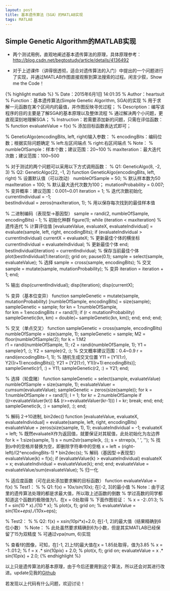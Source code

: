 ```yaml
---
layout: post
title: 基本遗传算法（SGA）的MATLAB实现
tags: MATLAB
---
```


## Simple Genetic Algorithm的MATLAB实现

- 两个测试用例，直观地阐述基本遗传算法的原理，具体原理参考：http://blog.csdn.net/begtostudy/article/details/4136492

- 对于上述课件（讲得很透彻，适合对遗传算法的入门）中提出的一个问题进行了实现，并通过MATLAB作图直接观察到算法搜索的过程。闲言少叙，Show me the Code！

{% highlight matlab %}
% Date：2015年6月1日 14:01:35
% Author：heartsuit
% Function：基本遗传算法(Simple Genetic Algorithm, SGA)的实现
%          用于求解一元函数在某个区间内的最值，并作图反映寻优过程；
% Description：编写该程序的目的主要是了解SGA的基本原理以及整体流程
%              通过解决两个小问题，更直观深刻地理解SGA；
% Instruction：若需要添加新的问题，只需在评估函数：
%              function evaluateValue = f(x)
%              添加目标函数表达式即可；

% GeneticAlgo(encodingBits, left, right)输入参数：
%      encodingBits：编码位数；根据实际问题确定
%      left:左区间端点
%      right:右区间端点
% Note：
%      numbleOfSample：样本个数；建议范围：20~100
%      maxIteration：最大迭代次数；建议范围：100~500

% 对于测试的两个问题可以采用以下方式调用函数：
% Q1: GeneticAlgo(8, -2, 3)
% Q2: GeneticAlgo(22, -1, 2)
function GeneticAlgo(encodingBits, left, right)
% 设置默认值（可以改动）
numbleOfSample = 50;                 % 默认样本数为50
maxIteration = 100;                  % 默认最大迭代次数为100；
mutationProbability = 0.007;         % 变异概率：建议范围：0.001~0.01
iteration = 1;                       % 迭代次数初始化
currentIndividual = -1;  
bestIndividual = zeros(maxIteration, 1);           % 用以保存每次找到的最佳样本值

% 二进制编码（表现型->基因型）
sample = randi(2, numbleOfSample, encodingBits) - 1;  % 初始化种群
figure(1);
while (iteration < maxIteration)                   % 遗传迭代
    % 计算评估值
    [evaluateValue, evaluateX, evaluateIndividual] = evaluate(sample, left, right, encodingBits);
    if (evaluateIndividual > currentIndividual)
        currentX = evaluateX;                      % 更新最佳个体的横坐标
        currentIndividual = evaluateIndividual;    % 更新最佳个体
    end;
    bestIndividual(iteration) = currentIndividual; % 保存当前最佳个体
    plot(bestIndividual(1:iteration)); grid on; pause(0.1);
    sample = select(sample, evaluateValue);        % 选择
    sample = cross(sample, encodingBits);          % 交叉
    sample = mutate(sample, mutationProbability);  % 变异
    iteration = iteration + 1;
end;

% 输出
disp(currentIndividual);  disp(iteration);  disp(currentX);

% 变异（基本位变异）
function sampleGenetic = mutate(sample, mutationProbability)
[numbleOfSample, encodingBits] = size(sample);
sampleGenetic = sample;
for kn = 1:numbleOfSample,  
    for km = 1:encodingBits
        r = rand(1);
        if (r < mutationProbability)
            sampleGenetic(kn, km) = double(~ sampleGenetic(kn, km)); 
        end;
    end;
end;

% 交叉（单点交叉）
function sampleGenetic = cross(sample, encodingBits)
numbleOfSample = size(sample, 1);  sampleGenetic = sample;
M2 = floor(numbleOfSample/2);
for k = 1:M2    
    r1 = randi(numbleOfSample, 1); 
    r2 = randi(numbleOfSample, 1);
    Y1 = sample(r1, :);
    Y2 = sample(r2, :);
    % 交叉概率建议范围：0.4~0.9
    r = randi(encodingBits-1, 1);               % 随机生成交叉位置
    Y11 = [Y1(1:r),  Y2((r+1):encodingBits)];
    Y21 = [Y2(1:r),  Y1((r+1):encodingBits)];
    sampleGenetic(r1, :) = Y11;  sampleGenetic(r2, :) = Y21;
end;

% 选择（轮盘赌）
function sampleGenetic = select(sample, evaluateValue)
numbleOfSample = size(sample, 1); 
evaluateValuer = cumsum(evaluateValue);
sampleGenetic = zeros(size(sample));
for k = 1:numbleOfSample
    r = rand(1);
    I = 1;
    for kr  = 2:numbleOfSample
        if ((r<evaluateValuer(kr)) && (r>=evaluateValuer(kr-1)))
            I = kr;
            break;
        end;
    end;
    sampleGenetic(k, :) = sample(I, :);
end;

% 解码 2->10进制, bin2dec()
function [evaluateValue, evaluateX, evaluateIndividual] = evaluate(sample, left, right, encodingBits)
evaluateValue = zeros(size(sample, 1), 1);
evaluateIndividual  =  -1;
evaluateX = left;   % 既然evaluateX作为返回值，就要保证对其赋值，此处初始化为左边界
for k = 1:size(sample, 1)
    s = num2str(sample(k, :));
    s = strrep(s, ' ', '');     % 找到s中的空格并替换为空，即删除字符串中的空格
    x = left + (right-left)/(2^encodingBits-1) * bin2dec(s);        % 解码（基因型->表现型）
    evaluateValue(k) = f(x);
    if (evaluateValue(k) > evaluateIndividual)
        evaluateX = x; 
        evaluateIndividual = evaluateValue(k);
    end;
end;
evaluateValue = evaluateValue/sum(evaluateValue);    %  归一化

% 适应度函数（可在此处添加要求解的目标函数）
function evaluateValue = f(x)
% Test1：
% %  Q1: f(x) = 10*x/sin(10*x); 在[-2, 3]的最小值
% Note：由于这里的遗传算法处理的都是求最大值，所以取上述函数的倒数
%       学过高数的同学都知道这个函数的极限值为1，在x = 0处取得
%       下面作图验证：
% x = -2:.01:3;
% f = sin(10 * x)./(10 * x);
% plot(x, f); grid on;
% evaluateValue = sin(10*x+eps)./(10*x+eps);

% Test2：
% %  Q2: f(x) = x*sin(10*pi*x)+2.0; 在[-1, 2]的最大值（结果精确到6位小数）
% Note：
%     此处虽然要求精确到6为小数，但是其实MATLAB已经保留了15为双精度
%     可通过vpa(num, 6)实现

% 查看f的图像，可知，在[-1, 2]上f的最大值在x = 1.85处取得，值为3.85
% x = -1:.01:2;
% f =  x .* sin(10*pi*x) + 2.0;
% plot(x, f); grid on;
evaluateValue = x .* sin(10*pi*x) + 2.0;
{% endhighlight %}

以上只是遗传算法的基本原理，由于今后还要用到这个算法，所以还会对其进行改进。update见我的[Github](https://github.com/heartsuit)

若发现以上代码有什么问题，欢迎讨论！
